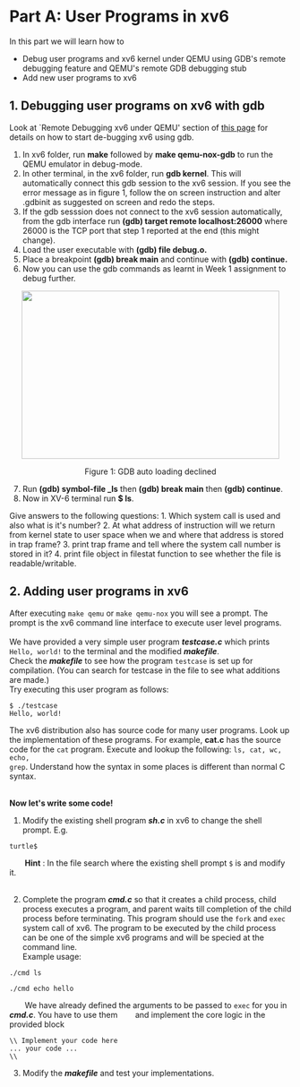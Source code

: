 # Part A: User Programs in xv6

In this part we will learn how to 

- Debug user programs and xv6 kernel under QEMU using GDB's remote debugging feature and QEMU's remote GDB debugging stub
- Add new user programs to xv6

## 1. Debugging user programs on xv6 with gdb
Look at `Remote Debugging xv6 under QEMU' section of [this page](https://web.archive.org/web/20190308091152/http://zoo.cs.yale.edu:80/classes/cs422/2011/lec/l2-hw) for details on how to start de-bugging xv6 using gdb.
1. In xv6 folder, run **make** followed by **make qemu-nox-gdb** to run the QEMU emulator in debug-mode.
2. In other terminal, in the xv6 folder, run **gdb kernel**. This will automatically connect this gdb session to the xv6 session. If you see the error message as in figure 1, follow the on screen instruction and alter .gdbinit as suggested on screen and redo the steps.
3. If the gdb sesssion does not connect to the xv6 session automatically, from the gdb interface run **(gdb) target remote localhost:26000** where 26000 is the TCP port that step 1 reported at the end (this might change).
4. Load the user executable with **(gdb) file debug.o.**
5. Place a breakpoint **(gdb) break main** and continue with **(gdb) continue.**
6. Now you can use the gdb commands as learnt in Week 1 assignment to debug further.
<p align="center">
  <img width="460" height="300" src="https://user-images.githubusercontent.com/81876291/167428724-d25223ec-4685-47a4-8935-b676d4815167.png">
</p>
<p align="center">
  Figure 1: GDB auto loading declined
</p>
 
7. Run **(gdb) symbol-file _ls** then **(gdb) break main** then **(gdb) continue**.
8. Now in XV-6 terminal run **$ ls**.<br />

Give answers to the following questions:
    1. Which system call is used and also what is it's number?
    2. At what address of instruction will we return from kernel state to user space when we and where that address is stored in trap frame? 
    3. print trap frame and tell where the system call number is stored in it?
    4. print file object in filestat function to see whether the file is readable/writable.
 
## 2. Adding user programs in xv6
<!--A simple example is given [here](https://www.geeksforgeeks.org/xv6-operating-system-add-a-user-program/).-->
After executing <code>make qemu</code> or <code>make qemu-nox</code> you will see a prompt. The prompt is the xv6 command line interface to execute user level programs. <br /> <br /> 
We have provided a very simple user program _**testcase.c**_ which prints <code>Hello, world!</code> to the terminal and the modified _**makefile**_. <br />
Check the _**makefile**_ to see how the program <code>testcase</code> is set up for compilation. (You can search for testcase in the file to see what additions are made.)<br />
Try executing this user program as follows: 
```console
$ ./testcase
Hello, world!
```
The xv6 distribution also has source code for many user programs. Look up the implementation of these programs. For example, **cat.c** has the source code for the <code>cat</code> program. Execute and lookup the following: <code>ls, cat, wc, echo, grep</code>. Understand how the syntax in some places is different than normal C syntax.<br /><br />

**Now let's write some code! <br />**
1. Modify the existing shell program _**sh.c**_ in xv6 to change the shell prompt. E.g.
```console
turtle$
```
&nbsp;&nbsp;&nbsp;&nbsp;&nbsp;&nbsp;&nbsp;**Hint** : In the file search where the existing shell prompt <code>$</code> is and modify it.
<br /> <br />

2. Complete the program _**cmd.c**_ so that it creates a child process, child process executes a program, and parent waits till completion of the child process before terminating. This program should use the <code>fork</code> and <code>exec</code> system call of xv6. The program to be executed by the child process can be one of the simple xv6 programs and will be specied at the command line.<br />
Example usage:<br />
```console
./cmd ls
```
```console
./cmd echo hello
```
&nbsp;&nbsp;&nbsp;&nbsp;&nbsp;&nbsp;&nbsp;We have already defined the arguments to be passed to <code>exec</code> for you in _**cmd.c**_. You have to use them &nbsp;&nbsp;&nbsp;&nbsp;&nbsp;&nbsp;&nbsp;and implement the core logic in the provided block<br />
```
\\ Implement your code here
... your code ...
\\
```

3. Modify the _**makefile**_ and test your implementations.
